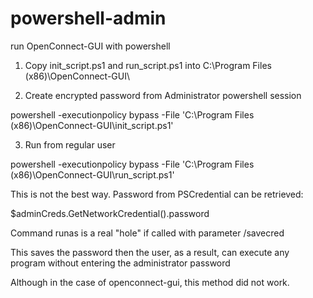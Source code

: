 # powershell-admin
run OpenConnect-GUI with powershell

1) Copy init_script.ps1 and run_script.ps1 into C:\Program Files (x86)\OpenConnect-GUI\

2) Create encrypted password from Administrator powershell session

 powershell -executionpolicy bypass -File 'C:\Program Files (x86)\OpenConnect-GUI\init_script.ps1'

3) Run from regular user

 powershell -executionpolicy bypass -File 'C:\Program Files (x86)\OpenConnect-GUI\run_script.ps1'

This is not the best way. Password from PSCredential can be retrieved:

$adminCreds.GetNetworkCredential().password

Command runas is a real "hole" if called with parameter /savecred

This saves the password then the user, as a result, can execute any program without entering the administrator password

Although in the case of openconnect-gui, this method did not work.
